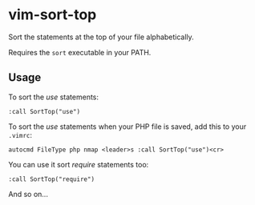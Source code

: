 # vim-sort-top

Sort the statements at the top of your file alphabetically.

Requires the `sort` executable in your PATH.

## Usage

To sort the _use_ statements:
```
:call SortTop("use")
```

To sort the _use_ statements when your PHP file is saved, add this to your
`.vimrc`:

```
autocmd FileType php nmap <leader>s :call SortTop("use")<cr>
```

You can use it sort _require_ statements too:

```
:call SortTop("require")
```


And so on...
